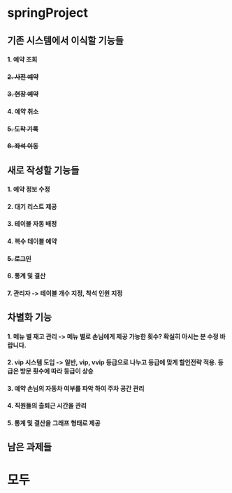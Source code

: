 springProject
=




기존 시스템에서 이식할 기능들
-
#### 1. 예약 조회
#### ~~2. 사전 예약~~
#### ~~3. 현장 예약~~
#### 4. 예약 취소
#### ~~5. 도착 기록~~
#### ~~6. 좌석 이동~~


새로 작성할 기능들
-
#### 1. 예약 정보 수정
#### 2. 대기 리스트 제공
#### 3. 테이블 자동 배정
#### 4. 복수 테이블 예약
#### ~~5. 로그인~~
#### 6. 통계 및 결산
#### 7. 관리자 -> 테이블 개수 지정, 착석 인원 지정


차별화 기능
-
#### 1. 메뉴 별 재고 관리 -> 메뉴 별로 손님에게 제공 가능한 횟수? 확실히 아시는 분 수정 바랍니다.
#### 2. vip 시스템 도입 -> 일반, vip, vvip 등급으로 나누고 등급에 맞게 할인전략 적용. 등급은 방문 횟수에 따라 등급이 상승
#### 3. 예약 손님의 자동차 여부를 파악 하여 주차 공간 관리
#### 4. 직원들의 출퇴근 시간을 관리
#### 5. 통계 및 결산을 그래프 형태로 제공


남은 과제들
-
# 모두

